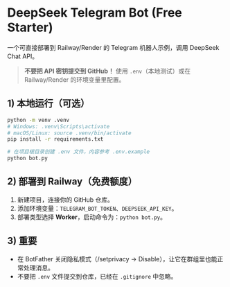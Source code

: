 # DeepSeek Telegram Bot (Free Starter)

一个可直接部署到 Railway/Render 的 Telegram 机器人示例，调用 DeepSeek Chat API。

> **不要把 API 密钥提交到 GitHub！** 使用 `.env`（本地测试）或在 Railway/Render 的环境变量里配置。

## 1) 本地运行（可选）
```bash
python -m venv .venv
# Windows: .venv\Scripts\activate
# macOS/Linux: source .venv/bin/activate
pip install -r requirements.txt

# 在项目根目录创建 .env 文件，内容参考 .env.example
python bot.py
```

## 2) 部署到 Railway（免费额度）
1. 新建项目，连接你的 GitHub 仓库。
2. 添加环境变量：`TELEGRAM_BOT_TOKEN`、`DEEPSEEK_API_KEY`。
3. 部署类型选择 **Worker**，启动命令为：`python bot.py`。

## 3) 重要
- 在 BotFather 关闭隐私模式（/setprivacy → Disable），让它在群组里也能正常处理消息。
- 不要把 `.env` 文件提交到仓库，已经在 `.gitignore` 中忽略。
